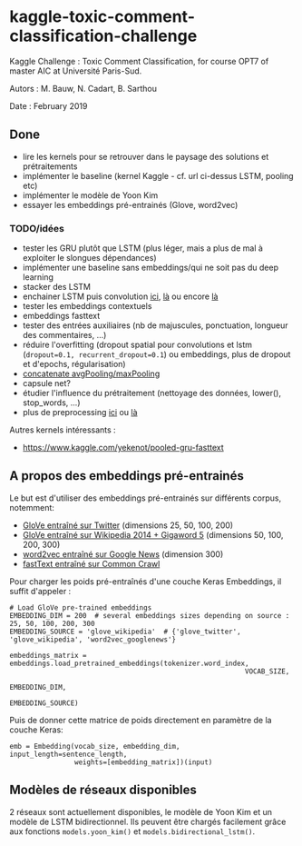 # kaggle-toxic-comment-classification-challenge


Kaggle Challenge : Toxic Comment Classification, for course OPT7 of master AIC at Université Paris-Sud.

Autors : M. Bauw, N. Cadart, B. Sarthou

Date : February 2019


## Done

- lire les kernels pour se retrouver dans le paysage des solutions et prétraitements
- implémenter le baseline (kernel Kaggle - cf. url ci-dessus LSTM, pooling etc)
- implémenter le modèle de Yoon Kim
- essayer les embeddings pré-entrainés (Glove, word2vec)


### TODO/idées

- tester les GRU plutôt que LSTM (plus léger, mais a plus de mal à exploiter le slongues dépendances)
- implémenter une baseline sans embeddings/qui ne soit pas du deep learning
- stacker des LSTM
- enchainer LSTM puis convolution [ici](https://www.kaggle.com/fizzbuzz/bi-lstm-conv-layer-lb-score-0-9840), [là](https://www.kaggle.com/eashish/bidirectional-gru-with-convolution) ou encore [là](https://www.kaggle.com/tunguz/bi-gru-cnn-poolings-gpu-kernel-version)
- tester les embeddings contextuels
- embeddings fasttext
- tester des entrées auxiliaires (nb de majuscules, ponctuation, longueur des commentaires, ...)
- réduire l'overfitting (dropout spatial pour convolutions et lstm (`dropout=0.1, recurrent_dropout=0.1`) ou embeddings, plus de dropout et d'epochs, régularisation)
- [concatenate avgPooling/maxPooling](https://www.kaggle.com/yekenot/pooled-gru-fasttext)
- capsule net?
- étudier l'influence du prétraitement (nettoyage des données, lower(), stop_words, ...)
- plus de preprocessing [ici](https://www.kaggle.com/larryfreeman/toxic-comments-code-for-alexander-s-9872-model) ou [là](https://www.kaggle.com/fizzbuzz/toxic-data-preprocessing)

Autres kernels intéressants :
 - https://www.kaggle.com/yekenot/pooled-gru-fasttext
 

## A propos des embeddings pré-entrainés

Le but est d'utiliser des embeddings pré-entrainés sur différents corpus, notemment:
- [GloVe entraîné sur Twitter](https://nlp.stanford.edu/projects/glove/) (dimensions 25, 50, 100, 200)
- [GloVe entraîné sur Wikipedia 2014 + Gigaword 5](https://nlp.stanford.edu/projects/glove/) (dimensions 50, 100, 200, 300)
- [word2vec entraîné sur Google News](https://code.google.com/archive/p/word2vec/) (dimension 300)
- [fastText entraîné sur Common Crawl](https://fasttext.cc/docs/en/english-vectors.html)

Pour charger les poids pré-entraînés d'une couche Keras Embeddings, il suffit d'appeler :
```
# Load GloVe pre-trained embeddings
EMBEDDING_DIM = 200  # several embeddings sizes depending on source : 25, 50, 100, 200, 300 
EMBEDDING_SOURCE = 'glove_wikipedia'  # {'glove_twitter', 'glove_wikipedia', 'word2vec_googlenews'}

embeddings_matrix = embeddings.load_pretrained_embeddings(tokenizer.word_index, 
                                                          VOCAB_SIZE, 
                                                          EMBEDDING_DIM, 
                                                          EMBEDDING_SOURCE)
```
Puis de donner cette matrice de poids directement en paramètre de la couche Keras:
```
emb = Embedding(vocab_size, embedding_dim, input_length=sentence_length, 
                weights=[embedding_matrix])(input)
```

## Modèles de réseaux disponibles

2 réseaux sont actuellement disponibles, le modèle de Yoon Kim et un modèle de LSTM bidirectionnel. Ils peuvent être chargés facilement grâce aux fonctions `models.yoon_kim()` et `models.bidirectional_lstm()`.